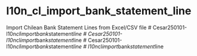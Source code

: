 # l10n_cl_import_bank_statement_line
Import Chilean Bank Statement Lines from Excel/CSV file
#   C e s a r 2 5 0 1 0 1 - l 1 0 n _ c l _ i m p o r t _ b a n k _ s t a t e m e n t _ l i n e  
 #   C e s a r 2 5 0 1 0 1 - l 1 0 n _ c l _ i m p o r t _ b a n k _ s t a t e m e n t _ l i n e  
 #   C e s a r 2 5 0 1 0 1 - l 1 0 n _ c l _ i m p o r t _ b a n k _ s t a t e m e n t _ l i n e  
 #   l 1 0 n _ c l _ i m p o r t _ b a n k _ s t a t e m e n t _ l i n e  
 